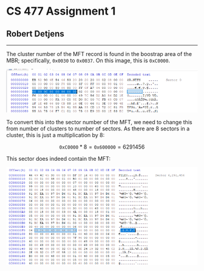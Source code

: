 # CS 477 Assignment 1

## Robert Detjens

---

The cluster number of the MFT record is found in the boostrap area of the MBR;
specifically, `0x0030` to `0x0037`. On this image, this is `0xC0000`.

![MFT vector in MBR](images/sector0.png)

To convert this into the sector number of the MFT, we need to change this from
number of clusters to number of sectors. As there are 8 sectors in a cluster,
this is just a multiplication by 8:

$$ \texttt{0xC0000} * 8 = \texttt{0x600000} = 6291456 $$

This sector does indeed contain the MFT:

![MFT sector](images/mft.png)

